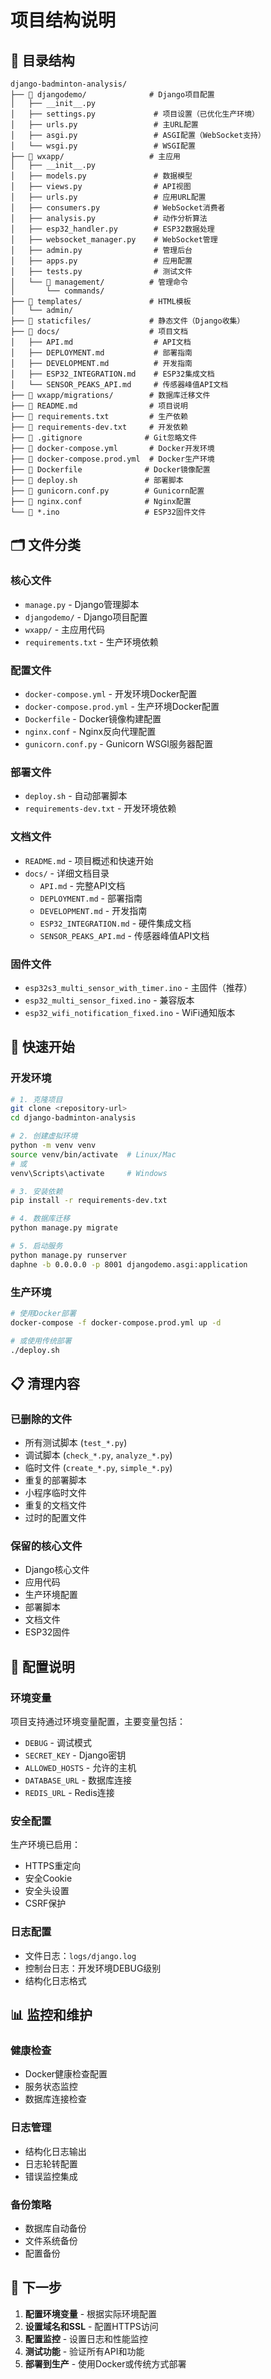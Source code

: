# 项目结构说明

## 📁 目录结构

```
django-badminton-analysis/
├── 📁 djangodemo/              # Django项目配置
│   ├── __init__.py
│   ├── settings.py             # 项目设置（已优化生产环境）
│   ├── urls.py                 # 主URL配置
│   ├── asgi.py                 # ASGI配置（WebSocket支持）
│   └── wsgi.py                 # WSGI配置
├── 📁 wxapp/                   # 主应用
│   ├── __init__.py
│   ├── models.py               # 数据模型
│   ├── views.py                # API视图
│   ├── urls.py                 # 应用URL配置
│   ├── consumers.py            # WebSocket消费者
│   ├── analysis.py             # 动作分析算法
│   ├── esp32_handler.py        # ESP32数据处理
│   ├── websocket_manager.py    # WebSocket管理
│   ├── admin.py                # 管理后台
│   ├── apps.py                 # 应用配置
│   ├── tests.py                # 测试文件
│   └── 📁 management/          # 管理命令
│       └── commands/
├── 📁 templates/               # HTML模板
│   └── admin/
├── 📁 staticfiles/             # 静态文件（Django收集）
├── 📁 docs/                    # 项目文档
│   ├── API.md                  # API文档
│   ├── DEPLOYMENT.md           # 部署指南
│   ├── DEVELOPMENT.md          # 开发指南
│   ├── ESP32_INTEGRATION.md    # ESP32集成文档
│   └── SENSOR_PEAKS_API.md     # 传感器峰值API文档
├── 📁 wxapp/migrations/        # 数据库迁移文件
├── 📄 README.md                # 项目说明
├── 📄 requirements.txt         # 生产依赖
├── 📄 requirements-dev.txt     # 开发依赖
├── 📄 .gitignore              # Git忽略文件
├── 📄 docker-compose.yml       # Docker开发环境
├── 📄 docker-compose.prod.yml  # Docker生产环境
├── 📄 Dockerfile              # Docker镜像配置
├── 📄 deploy.sh               # 部署脚本
├── 📄 gunicorn.conf.py        # Gunicorn配置
├── 📄 nginx.conf              # Nginx配置
└── 📄 *.ino                   # ESP32固件文件
```

## 🗂️ 文件分类

### 核心文件
- `manage.py` - Django管理脚本
- `djangodemo/` - Django项目配置
- `wxapp/` - 主应用代码
- `requirements.txt` - 生产环境依赖

### 配置文件
- `docker-compose.yml` - 开发环境Docker配置
- `docker-compose.prod.yml` - 生产环境Docker配置
- `Dockerfile` - Docker镜像构建配置
- `nginx.conf` - Nginx反向代理配置
- `gunicorn.conf.py` - Gunicorn WSGI服务器配置

### 部署文件
- `deploy.sh` - 自动部署脚本
- `requirements-dev.txt` - 开发环境依赖

### 文档文件
- `README.md` - 项目概述和快速开始
- `docs/` - 详细文档目录
  - `API.md` - 完整API文档
  - `DEPLOYMENT.md` - 部署指南
  - `DEVELOPMENT.md` - 开发指南
  - `ESP32_INTEGRATION.md` - 硬件集成文档
  - `SENSOR_PEAKS_API.md` - 传感器峰值API文档

### 固件文件
- `esp32s3_multi_sensor_with_timer.ino` - 主固件（推荐）
- `esp32_multi_sensor_fixed.ino` - 兼容版本
- `esp32_wifi_notification_fixed.ino` - WiFi通知版本

## 🚀 快速开始

### 开发环境
```bash
# 1. 克隆项目
git clone <repository-url>
cd django-badminton-analysis

# 2. 创建虚拟环境
python -m venv venv
source venv/bin/activate  # Linux/Mac
# 或
venv\Scripts\activate     # Windows

# 3. 安装依赖
pip install -r requirements-dev.txt

# 4. 数据库迁移
python manage.py migrate

# 5. 启动服务
python manage.py runserver
daphne -b 0.0.0.0 -p 8001 djangodemo.asgi:application
```

### 生产环境
```bash
# 使用Docker部署
docker-compose -f docker-compose.prod.yml up -d

# 或使用传统部署
./deploy.sh
```

## 📋 清理内容

### 已删除的文件
- 所有测试脚本 (`test_*.py`)
- 调试脚本 (`check_*.py`, `analyze_*.py`)
- 临时文件 (`create_*.py`, `simple_*.py`)
- 重复的部署脚本
- 小程序临时文件
- 重复的文档文件
- 过时的配置文件

### 保留的核心文件
- Django核心文件
- 应用代码
- 生产环境配置
- 部署脚本
- 文档文件
- ESP32固件

## 🔧 配置说明

### 环境变量
项目支持通过环境变量配置，主要变量包括：
- `DEBUG` - 调试模式
- `SECRET_KEY` - Django密钥
- `ALLOWED_HOSTS` - 允许的主机
- `DATABASE_URL` - 数据库连接
- `REDIS_URL` - Redis连接

### 安全配置
生产环境已启用：
- HTTPS重定向
- 安全Cookie
- 安全头设置
- CSRF保护

### 日志配置
- 文件日志：`logs/django.log`
- 控制台日志：开发环境DEBUG级别
- 结构化日志格式

## 📊 监控和维护

### 健康检查
- Docker健康检查配置
- 服务状态监控
- 数据库连接检查

### 日志管理
- 结构化日志输出
- 日志轮转配置
- 错误监控集成

### 备份策略
- 数据库自动备份
- 文件系统备份
- 配置备份

## 🎯 下一步

1. **配置环境变量** - 根据实际环境配置
2. **设置域名和SSL** - 配置HTTPS访问
3. **配置监控** - 设置日志和性能监控
4. **测试功能** - 验证所有API和功能
5. **部署到生产** - 使用Docker或传统方式部署

